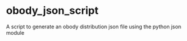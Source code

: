 # obody_json_script
A script to generate an obody distribution json file using the python json module
